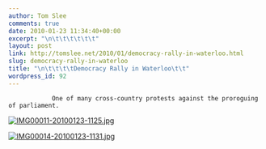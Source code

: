 ```yaml
---
author: Tom Slee
comments: true
date: 2010-01-23 11:34:40+00:00
excerpt: "\n\t\t\t\t\t\t"
layout: post
link: http://tomslee.net/2010/01/democracy-rally-in-waterloo.html
slug: democracy-rally-in-waterloo
title: "\n\t\t\t\tDemocracy Rally in Waterloo\t\t"
wordpress_id: 92
---
```



				One of many cross-country protests against the proroguing of parliament.  




[![IMG00011-20100123-1125.jpg](http://whimsley.typepad.com/.a/6a00d83451d3b369e201287704e9fa970c-580wi)](http://whimsley.typepad.com/files/img00011201001231125.jpg)   




[![IMG00014-20100123-1131.jpg](http://whimsley.typepad.com/.a/6a00d83451d3b369e20120a801c304970b-580wi)](http://whimsley.typepad.com/files/img00014201001231131.jpg)   




		

